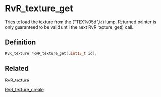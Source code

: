 # RvR_texture_get

Tries to load the texture from the ("TEX%05d",id) lump. Returned pointer is only guaranteed to be valid until the next RvR_texture_get() call.

## Definition

```c
RvR_texture *RvR_texture_get(uint16_t id);
```

## Related

[RvR_texture](texture.md)

[RvR_texture_create](texture_create.md)
